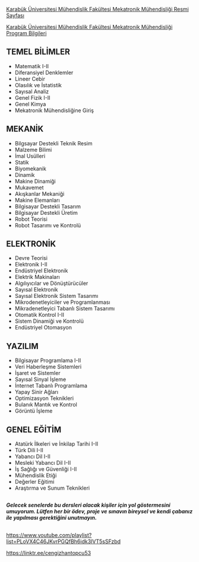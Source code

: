 [Karabük Üniversitesi Mühendislik Fakültesi Mekatronik Mühendisliği Resmi Sayfası](https://muh.karabuk.edu.tr/mekatronik)

[Karabük Üniversitesi Mühendislik Fakültesi Mekatronik Mühendisliği Program Bilgileri](https://obs.karabuk.edu.tr/oibs/bologna/index.aspx?lang=tr&curOp=showPac&curUnit=0200&curSunit=305)

## TEMEL BİLİMLER
- Matematik I-II
- Diferansiyel Denklemler
- Lineer Cebir
- Olasılık ve İstatistik
- Sayısal Analiz
- Genel Fizik I-II
- Genel Kimya
- Mekatronik Mühendisliğine Giriş

## MEKANİK
- Bilgsayar Destekli Teknik Resim
- Malzeme Bilimi
- İmal Usülleri
- Statik
- Biyomekanik
- Dinamik
- Makine Dinamiği
- Mukavemet
- Akışkanlar Mekaniği
- Makine Elemanları
- Bilgisayar Destekli Tasarım
- Bilgisayar Destekli Üretim
- Robot Teorisi
- Robot Tasarımı ve Kontrolü

## ELEKTRONİK
- Devre Teorisi
- Elektronik I-II
- Endüstriyel Elektronik
- Elektrik Makinaları
- Algılıyıcılar ve Dönüştürücüler
- Sayısal Elektronik
- Sayısal Elektronik Sistem Tasarımı
- Mikrodenetleyiciler ve Programlanması
- Mikradenetleyici Tabanlı Sistem Tasarımı
- Otomatik Kontrol I-II
- Sistem Dinamiği ve Kontrolü
- Endüstriyel Otomasyon

## YAZILIM
- Bilgisayar Programlama I-II
- Veri Haberleşme Sistemleri
- İşaret ve Sistemler
- Sayısal Sinyal İşleme
- İnternet Tabanlı Programlama
- Yapay Sinir Ağları
- Optimizasyon Teknikleri
- Bulanık Mantık ve Kontrol
- Görüntü İşleme

## GENEL EĞİTİM
- Atatürk İlkeleri ve İnkilap Tarihi I-II
- Türk Dili I-II
- Yabancı Dil I-II
- Mesleki Yabancı Dil I-II
- İş Sağlığı ve Güvenliği I-II
- Mühendislik Etiği
- Değerler Eğitimi
- Araştırma ve Sunum Teknikleri

##
***Gelecek senelerde bu dersleri alacak kişiler için yol göstermesini umuyorum. Lütfen her bir ödev, proje ve sınavın bireysel ve kendi çabanız ile yapılması gerektiğini unutmayın.*** 
##

https://www.youtube.com/playlist?list=PLoVX4C46JKvrPGQfBh6idk3IVT5sSFzbd

https://linktr.ee/cengizhantopcu53
